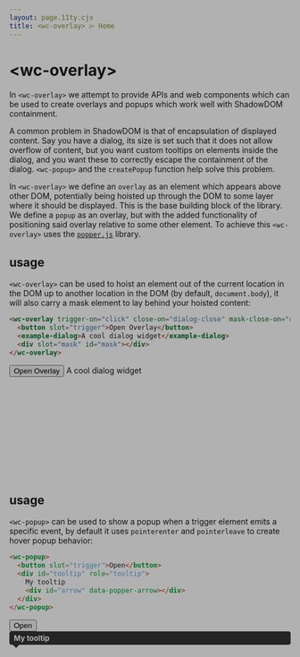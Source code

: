 ```yaml
---
layout: page.11ty.cjs
title: <wc-overlay> ⌲ Home
---
```


# &lt;wc-overlay>

In `<wc-overlay>` we attempt to provide APIs and web components which can be used to create overlays and popups which work well with ShadowDOM containment.

A common problem in ShadowDOM is that of encapsulation of displayed content. Say you have a dialog, its size is set such that it does not allow overflow of content, but you want custom tooltips on elements inside the dialog, and you want these to correctly escape the containment of the dialog. `<wc-popup>` and the `createPopup` function help solve this problem.

In `<wc-overlay>` we define an `overlay` as an element which appears above other DOM, potentially being hoisted up through the DOM to some layer where it should be displayed. This is the base building block of the library. We define a `popup` as an overlay, but with the added functionality of positioning said overlay relative to some other element. To achieve this `<wc-overlay>` uses the [`popper.js`](https://popper.js.org/) library.

## <wc-overlay> usage

<style>
  #dialog {
    position: absolute;
    top: 50%;
    left: 50%;
    transform: translate(-50%, -50%);
    width: 500px;
    height: 500px;
    font-size: 50px;
    background-color: beige;
    border: 1px solid black;
  }

  #mask {
    position: fixed;
    top: 0;
    left: 0;
    right: 0;
    bottom: 0;
    background: rgba(0, 0, 0, 0.3);
  }
</style>

<section class="columns">
  <div>
  
`<wc-overlay>` can be used to hoist an element out of the current location in the DOM up to another location in the DOM (by default, `document.body`), it will also carry a mask element to lay behind your hoisted content:

```html
<wc-overlay trigger-on="click" close-on="dialog-close" mask-close-on="click">
  <button slot="trigger">Open Overlay</button>
  <example-dialog>A cool dialog widget</example-dialog>
  <div slot="mask" id="mask"></div>
</wc-overlay>
```

  </div>
  <div>

  <div style="overflow: hidden; width: 300px; height: 200px">
    <wc-overlay trigger-on="click" close-on="dialog-close">
      <button slot="trigger">Open Overlay</button>
      <example-dialog>A cool dialog widget</example-dialog>
      <div slot="mask" id="mask"></div>
    </wc-overlay>
  </div>

  </div>
</section>

## <wc-popup> usage

<section class="columns">
  <div>

`<wc-popup>` can be used to show a popup when a trigger element emits a specific event, by default it uses `pointerenter` and `pointerleave` to create hover popup behavior:

```html
<wc-popup>
  <button slot="trigger">Open</button>
  <div id="tooltip" role="tooltip">
    My tooltip
    <div id="arrow" data-popper-arrow></div>
  </div>
</wc-popup>
```

  </div>
  <div>

<style>
  #tooltip {
    background: #333;
    color: white;
    font-weight: bold;
    padding: 4px 8px;
    font-size: 13px;
    border-radius: 4px;
  }

  #arrow,
  #arrow::before {
    position: absolute;
    width: 8px;
    height: 8px;
    z-index: -1;
  }

  #arrow::before {
    content: '';
    transform: rotate(45deg);
    background: #333;
  }

  #tooltip[placement^='top'] > #arrow {
    bottom: -4px;
  }

  #tooltip[placement^='bottom'] > #arrow {
    top: -4px;
  }

  #tooltip[placement^='left'] > #arrow {
    right: -4px;
  }

  #tooltip[placement^='right'] > #arrow {
    left: -4px;
  }
</style>

<wc-popup>
  <button slot="trigger">Open</button>
  <div id="tooltip" role="tooltip">
      My tooltip
      <div id="arrow" data-popper-arrow></div>
    </div>
</wc-popup>

  </div>
</section>
